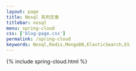 ```yaml
---
layout: page
title: Nosql 系列文章
titlebar: nosql
menu: spring-cloud
css: ['blog-page.css']
permalink: /spring-cloud
keywords: Nosql,Redis,MongoDB,ElasticSearch,ES
---
```

{% include spring-cloud.html %}
